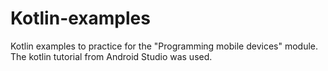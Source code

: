 # Kotlin-examples
Kotlin examples to practice for the "Programming mobile devices" module.
The kotlin tutorial from Android Studio was used.
